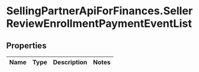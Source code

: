 # SellingPartnerApiForFinances.SellerReviewEnrollmentPaymentEventList

## Properties
Name | Type | Description | Notes
------------ | ------------- | ------------- | -------------
